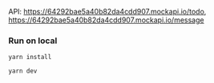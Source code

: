 API: https://64292bae5a40b82da4cdd907.mockapi.io/todo, https://64292bae5a40b82da4cdd907.mockapi.io/message

### Run on local

```
yarn install

yarn dev
```
